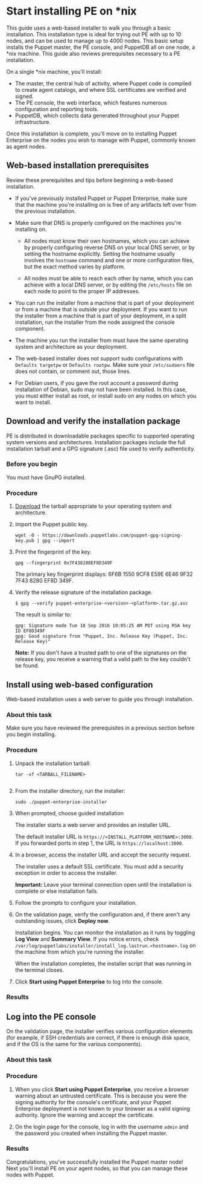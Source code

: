 # Start installing PE on \*nix

This guide uses a web-based installer to walk you through a basic installation. This installation type is ideal for trying out PE with up to 10 nodes, and can be used to manage up to 4000 nodes. This basic setup installs the Puppet master, the PE console, and PuppetDB all on one node, a \*nix machine. This guide also reviews prerequisites necessary to a PE installation.

On a single \*nix machine, you'll install:

-   The master, the central hub of activity, where Puppet code is compiled to create agent catalogs, and where SSL certificates are verified and signed.
-   The PE console, the web interface, which features numerous configuration and reporting tools.
-   PuppetDB, which collects data generated throughout your Puppet infrastructure.

Once this installation is complete, you'll move on to installing Puppet Enterprise on the nodes you wish to manage with Puppet, commonly known as agent nodes.

## Web-based installation prerequisites

Review these prerequisites and tips before beginning a web-based installation.

-   If you've previously installed Puppet or Puppet Enterprise, make sure that the machine you're installing on is free of any artifacts left over from the previous installation.

-   Make sure that DNS is properly configured on the machines you're installing on.

    -   All nodes must know their own hostnames, which you can achieve by properly configuring reverse DNS on your local DNS server, or by setting the hostname explicitly. Setting the hostname usually involves the `hostname` command and one or more configuration files, but the exact method varies by platform.

    -   All nodes must be able to reach each other by name, which you can achieve with a local DNS server, or by editing the `/etc/hosts` file on each node to point to the proper IP addresses.

-   You can run the installer from a machine that is part of your deployment or from a machine that is outside your deployment. If you want to run the installer from a machine that is part of your deployment, in a split installation, run the installer from the node assigned the console component.

-   The machine you run the installer from must have the same operating system and architecture as your deployment.

-   The web-based installer does not support sudo configurations with `Defaults targetpw` or `Defaults rootpw`. Make sure your `/etc/sudoers` file does not contain, or comment out, those lines.

-   For Debian users, if you gave the root account a password during installation of Debian, sudo may not have been installed. In this case, you must either install as root, or install sudo on any nodes on which you want to install.


## Download and verify the installation package

PE is distributed in downloadable packages specific to supported operating system versions and architectures. Installation packages include the full installation tarball and a GPG signature \(.asc\) file used to verify authenticity.

### Before you begin

You must have GnuPG installed.

### Procedure

1.  [Download](https://puppet.com/download-puppet-enterprise) the tarball appropriate to your operating system and architecture.

2.  Import the Puppet public key.

    ```
    wget -O - https://downloads.puppetlabs.com/puppet-gpg-signing-key.pub | gpg --import
    ```

3.  Print the fingerprint of the key.

    ```
    gpg --fingerprint 0x7F438280EF8D349F
    ```

    The primary key fingerprint displays: 6F6B 1550 9CF8 E59E 6E46 9F32 7F43 8280 EF8D 349F.

4.  Verify the release signature of the installation package.

    ```
    $ gpg --verify puppet-enterprise-<version>-<platform>.tar.gz.asc
    ```

    The result is similar to:

    ```
    gpg: Signature made Tue 18 Sep 2016 10:05:25 AM PDT using RSA key ID EF8D349F
    gpg: Good signature from "Puppet, Inc. Release Key (Puppet, Inc. Release Key)"
    ```

    **Note:** If you don't have a trusted path to one of the signatures on the release key, you receive a warning that a valid path to the key couldn't be found.


## Install using web-based configuration

Web-based installation uses a web server to guide you through installation.

### About this task

Make sure you have reviewed the prerequisites in a previous section before you begin installing.

### Procedure

1.  Unpack the installation tarball:

    ```
    tar -xf <TARBALL_FILENAME>
                      
    ```

2.  From the installer directory, run the installer:

    ```
    sudo ./puppet-enterprise-installer
    ```

3.  When prompted, choose guided installation

    The installer starts a web server and provides an installer URL.

    The default installer URL is `https://<INSTALL_PLATFORM_HOSTNAME>:3000`. If you forwarded ports in step 1, the URL is `https://localhost:3000`.

4.  In a browser, access the installer URL and accept the security request.

    The installer uses a default SSL certificate. You must add a security exception in order to access the installer.

    **Important:** Leave your terminal connection open until the installation is complete or else installation fails.

5.  Follow the prompts to configure your installation.

6.  On the validation page, verify the configuration and, if there aren't any outstanding issues, click **Deploy now**.

    Installation begins. You can monitor the installation as it runs by toggling **Log View** and **Summary View**. If you notice errors, check `/var/log/puppetlabs/installer/install_log.lastrun.<hostname>.log` on the machine from which you're running the installer.

    When the installation completes, the installer script that was running in the terminal closes.

7.  Click **Start using Puppet Enterprise** to log into the console.


### Results

## Log into the PE console

On the validation page, the installer verifies various configuration elements \(for example, if SSH credentials are correct, if there is enough disk space, and if the OS is the same for the various components\).

### About this task

### Procedure

1.  When you click **Start using Puppet Enterprise**, you receive a browser warning about an untrusted certificate. This is because you were the signing authority for the console's certificate, and your Puppet Enterprise deployment is not known to your browser as a valid signing authority. Ignore the warning and accept the certificate.

2.  On the login page for the console, log in with the username `admin` and the password you created when installing the Puppet master.


### Results

Congratulations, you've successfully installed the Puppet master node! Next you'll install PE on your agent nodes, so that you can manage these nodes with Puppet.

